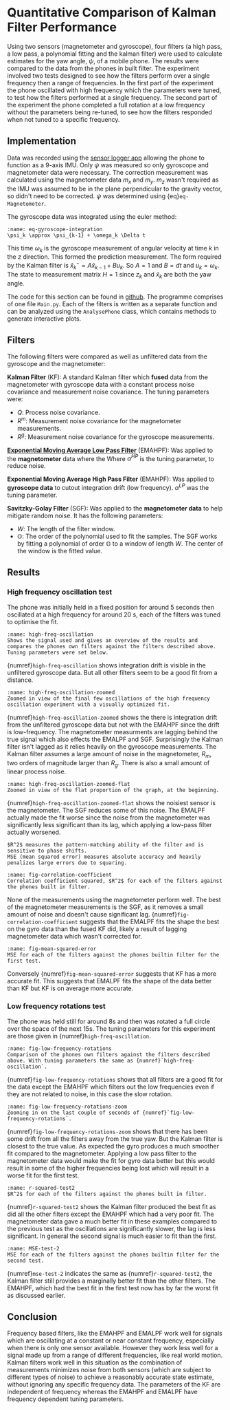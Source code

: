 # Quantitative Comparison of Kalman Filter Performance
Using two sensors (magnetometer and gyroscope), four filters (a high pass, a low pass, a polynomial fitting and the kalman filter) were used to calculate estimates for the yaw angle, $\psi$, of a mobile phone. The results were compared to the data from the phones in built filter. The experiment involved two tests designed to see how the filters perform over a single frequency then a range of frequencies. In the first part of the experiment the phone oscillated with high frequency which the parameters were tuned, to test how the filters performed at a single frequency. The second part of the experiment the phone completed a full rotation at a low frequency without the parameters being re-tuned, to see how the filters responded when not tuned to a specific frequency. 

## Implementation
Data was recorded using the [sensor logger app](https://play.google.com/store/apps/details?id=com.kelvin.sensorapp&hl=en-US&pli=1) allowing the phone to function as a 9-axis IMU. Only $\psi$ was measured so only gyroscope and magnetometer data were necessary. The correction measurement was calculated using the magnetometer data $m_x$ and $m_y$. $m_z$ wasn't required as the IMU was assumed to be in the plane perpendicular to the gravity vector, so didn't need to be corrected. $\psi$ was determined using {eq}`eq-Magnetometer`. 

The gyroscope data was integrated using the euler method:
```{math}
:name: eq-gyroscope-integration
\psi_k \approx \psi_{k-1} + \omega_k \Delta t
```
This time $\omega_k$ is the gyroscope measurement of angular velocity at time $k$ in the $z$ direction. This formed the prediction measurement. The form required by the Kalman filter is $\hat{x}^-_k = A\hat{x}_{k-1} + Bu_k$. So $A = 1$ and $B = dt$ and $u_k = \omega_k$. The state to measurement matrix $H = 1$ since $z_k$ and $\hat{x}_k$ are both the yaw angle. 

The code for this section can be found in [github](https://github.com/MalachiHibbins/IMU/tree/main/7IMUReal). The programme comprises of one file `Main.py`. Each of the filters is written as a separate function and can be analyzed using the `AnalysePhone` class, which contains methods to generate interactive plots. 

## Filters
The following filters were compared as well as unfiltered data from the gyroscope and the magnetometer:

**Kalman Filter** (KF): A standard Kalman filter which **fused** data from the magnetometer with gyroscope data with a constant process noise covariance and measurement noise covariance. The tuning parameters were:
  - $Q$: Process noise covariance.
  - $R^m$: Measurement noise covariance for the magnetometer measurements.
  - $R^g$: Measurement noise covariance for the gyroscope measurements.

**[Exponential Moving Average Low Pass Filter](EMAHP.md)** (EMAHPF): Was applied to the **magnetometer** data where the Where $\alpha^{HP}$ is the tuning parameter, to reduce noise. 

**Exponential Moving Average High Pass Filter** (EMAHPF): Was applied to **gyroscope data** to cutout integration drift (low frequency). $\alpha^{LP}$ was the tuning parameter.

**Savitzky-Golay Filter** (SGF): Was applied to the **magnetometer data** to help mitigate random noise. It has the following parameters:
  - $W$: The length of the filter window.
  - $\mathbb{O}$: The order of the polynomial used to fit the samples.
The SGF works by fitting a polynomial of order $\mathbb{O}$ to a window of length $W$. The center of the window is the fitted value.

## Results

### High frequency oscillation test
The phone was initially held in a fixed position for around 5 seconds then oscillated at a high frequency for around $20$ s, each of the filters was tuned to optimise the fit.

```{figure} image-44.png
:name: high-freq-oscillation
Shows the signal used and gives an overview of the results and compares the phones own filters against the filters described above. Tuning parameters were set below.
```

{numref}`high-freq-oscillation` shows integration drift is visible in the unfiltered gyroscope data. But all other filters seem to be a good fit from a distance.  

```{figure} image-45.png
:name: high-freq-oscillation-zoomed
Zoomed in view of the final few oscillations of the high frequency oscillation experiment with a visually optimized fit.
```

{numref}`high-freq-oscillation-zoomed` shows the there is integration drift from the unfiltered gyroscope data but not with the EMAHPF since the drift is low-frequency. The magnetometer measurments are lagging behind the true signal which also effects the EMALPF and SGF. Surprisingly the Kalman filter isn't lagged as it relies heavily on the gyroscope measurements. The Kalman filter assumes a large amount of noise in the magnetometer, $R_m$, two orders of magnitude larger than $R_g$. There is also a small amount of linear process noise. 

```{figure} image-46.png
:name: high-freq-oscillation-zoomed-flat
Zoomed in view of the flat proportion of the graph, at the beginning.
```

{numref}`high-freq-oscillation-zoomed-flat` shows the noisiest sensor is the magnetometer. The SGF reduces some of this noise. The EMALPF actually made the fit worse since the noise from the magnetometer was significantly less significant than its lag, which applying a low-pass filter actually worsened. 

```{note}
$R^2$ measures the pattern-matching ability of the filter and is sensitive to phase shifts.
MSE (mean squared error) measures absolute accuracy and heavily penalizes large errors due to squaring.
```

```{figure} image-47.png
:name: fig-correlation-coefficient
Correlation coefficient squared, $R^2$ for each of the filters against the phones built in filter. 
```

None of the measurements using the magnetometer perform well. The best of the magnetometer measurements is the SGF, as it removes a small amount of noise and doesn't cause significant lag. {numref}`fig-correlation-coefficient` suggests that the EMALPF fits the shape the best on the gyro data than the fused KF did, likely a result of lagging magnetometer data which wasn't corrected for. 

```{figure} image-48.png
:name: fig-mean-squared-error
MSE for each of the filters against the phones builtin filter for the first test.
```

Conversely {numref}`fig-mean-squared-error` suggests that KF has a more accurate fit. This suggests that EMALPF fits the shape of the data better than KF but KF is on average more accurate.

### Low frequency rotations test
The phone was held still for around $8$s and then was rotated a full circle over the space of the next $15$s. The tuning parameters for this experiment are those given in {numref}`high-freq-oscillation`.
```{figure} image-49.png
:name: fig-low-frequency-rotations
Comparison of the phones own filters against the filters described above. With tuning parameters the same as {numref}`high-freq-oscillation`.
```

{numref}`fig-low-frequency-rotations` shows that all filters are a good fit for the data except the EMAHPF which filters out the low frequencies even if they are not related to noise, in this case the slow rotation. 

```{figure} image-50.png
:name: fig-low-frequency-rotations-zoom
Zooming in on the last couple of seconds of {numref}`fig-low-frequency-rotations`.
```

{numref}`fig-low-frequency-rotations-zoom` shows that there has been some drift from all the filters away from the true yaw. But the Kalman filter is closest to the true value. As expected the gyro produces a much smoother fit compared to the magnetometer. Applying a low pass filter to the magnetometer data would make the fit for gyro data better but this would result in some of the higher frequencies being lost which will result in a worse fit for the first test. 

```{figure} image-51.png
:name: r-squared-test2
$R^2$ for each of the filters against the phones built in filter. 
```

{numref}`r-squared-test2` shows the Kalman filter produced the best fit as did all the other filters except the EMAHPF which had a very poor fit. The magnetometer data gave a much better fit in these examples compared to the previous test as the oscillations are significantly slower, the lag is less significant. In general the second signal is much easier to fit than the first.

```{figure} image-52.png
:name: MSE-test-2
MSE for each of the filters against the phones builtin filter for the second test.
```

{numref}`mse-test-2` indicates the same as {numref}`r-squared-test2`, the Kalman filter still provides a marginally better fit than the other filters. The EMAHPF, which had the best fit in the first test now has by far the worst fit as discussed earlier.

## Conclusion

Frequency based filters, like the EMAHPF and EMALPF work well for signals which are oscillating at a constant or near constant frequency, especially when there is only one sensor available. However they work less well for a signal made up from a range of different frequencies, like real world motion. Kalman filters work well in this situation as the combination of measurements minimizes noise from both sensors (which are subject to different types of noise) to achieve a reasonably accurate state estimate, without ignoring any specific frequency data. The parameters of the KF are independent of frequency whereas the EMAHPF and EMALPF have frequency dependent tuning parameters.